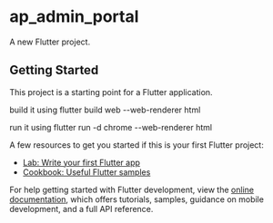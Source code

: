 # ap_admin_portal

A new Flutter project.

## Getting Started

This project is a starting point for a Flutter application.

build it using flutter build web --web-renderer html

run it using flutter run -d chrome --web-renderer html

A few resources to get you started if this is your first Flutter project:

- [Lab: Write your first Flutter app](https://docs.flutter.dev/get-started/codelab)
- [Cookbook: Useful Flutter samples](https://docs.flutter.dev/cookbook)

For help getting started with Flutter development, view the
[online documentation](https://docs.flutter.dev/), which offers tutorials,
samples, guidance on mobile development, and a full API reference.
